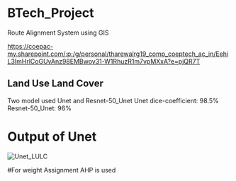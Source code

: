 # BTech_Project
Route Alignment System using GIS


https://coepac-my.sharepoint.com/:p:/g/personal/tharewalrg19_comp_coeptech_ac_in/EehiL3ImHrlCoGUvAnz98EMBwoy31-W1RhuzR1m7vpMXxA?e=pjQR7T


## Land Use Land Cover

Two model used Unet and Resnet-50_Unet
Unet dice-coefficient: 98.5%
Resnet-50_Unet: 96%

# Output of Unet
![Unet_LULC](https://github.com/avd151/BTech_Project/blob/main/Output/output.png)

#For weight Assignment AHP is used

